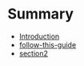 # Summary

* [Introduction](README.md)
* [follow-this-guide](gitbooksintro.md)
* [section2](content/section2.md)

